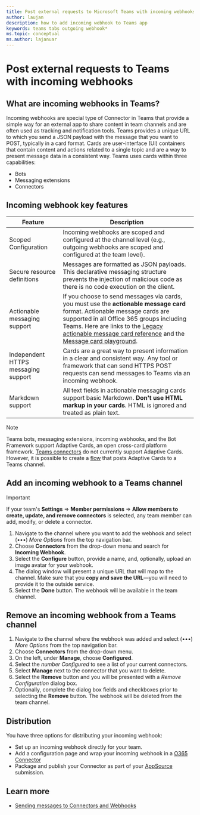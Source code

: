 ```yaml
---
title: Post external requests to Microsoft Teams with incoming webhooks
author: laujan
description: how to add incoming webhook to Teams app
keywords: teams tabs outgoing webhook*
ms.topic: conceptual
ms.author: lajanuar
---
```

# Post external requests to Teams with incoming webhooks

## What are incoming webhooks in Teams?

Incoming webhooks are special type of Connector in Teams that provide a simple way for an external app to share content in team channels and are often used as tracking and notification tools. Teams provides a unique URL to which you send a JSON payload with the message that you want to POST, typically in a card format. Cards are user-interface (UI) containers that contain content and actions related to a single topic and are a way to present message data in a consistent way. Teams uses cards within three capabilities:

* Bots
* Messaging extensions
* Connectors

## Incoming webhook key features

| Feature | Description |
| ------- | ----------- |
|Scoped Configuration|Incoming webhooks are scoped and configured at the channel level (e.g., outgoing webhooks are scoped and configured at the team level).|
|Secure resource definitions|Messages are formatted as JSON payloads. This declarative messaging structure prevents the injection of malicious code as there is no code execution on the client.|
|Actionable messaging support|If you choose to send messages via cards, you must use the **actionable message card** format. Actionable message cards are supported in all Office 365 groups including Teams. Here are links to the [Legacy actionable message card reference](/outlook/actionable-messages/message-card-reference) and the [Message card playground](https://messagecardplayground.azurewebsites.net).|
|Independent HTTPS messaging support| Cards are a great way to present information in a clear and consistent way. Any tool or framework that can send HTTPS POST requests can send messages to Teams via an incoming webhook.|
|Markdown support|All text fields in actionable messaging cards support basic Markdown. **Don't use HTML markup in your cards**. HTML is ignored and treated as plain text.|

> [!Note]
> Teams bots, messaging extensions, incoming webhooks, and the Bot Framework support Adaptive Cards, an open cross-card platform framework. [Teams connectors](../../webhooks-and-connectors/how-to/connectors-creating.md) do not currently support Adaptive Cards. However, it is possible to create a [flow](https://flow.microsoft.com/blog/microsoft-flow-in-microsoft-teams/) that posts Adaptive Cards to a Teams channel.

## Add an incoming webhook to a Teams channel

> [!Important]  
> If your team's **Settings** => **Member permissions** => **Allow members to create, update, and remove connectors** is selected, any team member can add, modify, or delete a connector.

1. Navigate to the channel where you want to add the webhook and select (&#8226;&#8226;&#8226;) *More Options* from the top navigation bar.
1. Choose **Connectors** from the drop-down menu and search for **Incoming Webhook**.
1. Select the **Configure** button, provide a name, and, optionally, upload an image avatar for your webhook.
1. The dialog window will present a unique URL that will map to the channel. Make sure that you **copy and save the URL**—you will need to provide it to the outside service.
1. Select the **Done** button. The webhook will be available in the team channel.

## Remove an incoming webhook from a Teams channel

1. Navigate to the channel where the webhook was added and select (&#8226;&#8226;&#8226;) *More Options* from the top navigation bar.
1. Choose **Connectors** from the drop-down menu.
1. On the left, under **Manage**, choose **Configured**.
1. Select the *number Configured* to see a list of your current connectors.
1. Select **Manage** next to the connector that you want to delete.
1. Select the **Remove** button and you will be presented with a *Remove Configuration* dialog box.
1. Optionally, complete the dialog box fields and checkboxes prior to selecting the **Remove** button. The webhook will be deleted from the team channel.

## Distribution

You have three options for distributing your incoming webhook:

* Set up an incoming webhook directly for your team.
* Add a configuration page and wrap your incoming webhook in a [O365 Connector](~/webhooks-and-connectors/how-to/connectors-creating.md)
* Package and publish your Connector as part of your [AppSource](~/concepts/deploy-and-publish/office-store-guidance.md) submission.

## Learn more

* [Sending messages to Connectors and Webhooks](~/webhooks-and-connectors/how-to/connectors-using.md)
